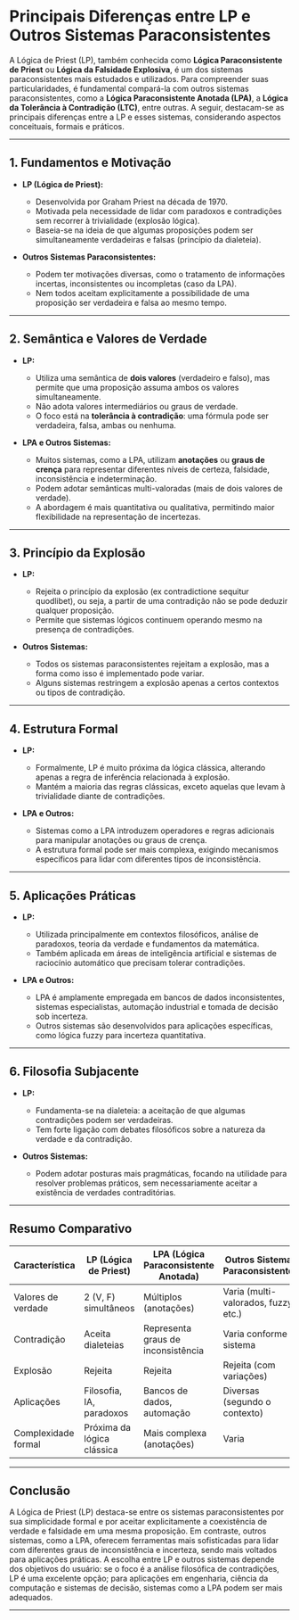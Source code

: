 
# Principais Diferenças entre LP e Outros Sistemas Paraconsistentes

A Lógica de Priest (LP), também conhecida como **Lógica Paraconsistente de Priest** ou **Lógica da Falsidade Explosiva**, é um dos sistemas paraconsistentes mais estudados e utilizados. Para compreender suas particularidades, é fundamental compará-la com outros sistemas paraconsistentes, como a **Lógica Paraconsistente Anotada (LPA)**, a **Lógica da Tolerância à Contradição (LTC)**, entre outras. A seguir, destacam-se as principais diferenças entre a LP e esses sistemas, considerando aspectos conceituais, formais e práticos.

---

## 1. Fundamentos e Motivação

- **LP (Lógica de Priest):**
  - Desenvolvida por Graham Priest na década de 1970.
  - Motivada pela necessidade de lidar com paradoxos e contradições sem recorrer à trivialidade (explosão lógica).
  - Baseia-se na ideia de que algumas proposições podem ser simultaneamente verdadeiras e falsas (princípio da dialeteia).

- **Outros Sistemas Paraconsistentes:**
  - Podem ter motivações diversas, como o tratamento de informações incertas, inconsistentes ou incompletas (caso da LPA).
  - Nem todos aceitam explicitamente a possibilidade de uma proposição ser verdadeira e falsa ao mesmo tempo.

---

## 2. Semântica e Valores de Verdade

- **LP:**
  - Utiliza uma semântica de **dois valores** (verdadeiro e falso), mas permite que uma proposição assuma ambos os valores simultaneamente.
  - Não adota valores intermediários ou graus de verdade.
  - O foco está na **tolerância à contradição**: uma fórmula pode ser verdadeira, falsa, ambas ou nenhuma.

- **LPA e Outros Sistemas:**
  - Muitos sistemas, como a LPA, utilizam **anotações** ou **graus de crença** para representar diferentes níveis de certeza, falsidade, inconsistência e indeterminação.
  - Podem adotar semânticas multi-valoradas (mais de dois valores de verdade).
  - A abordagem é mais quantitativa ou qualitativa, permitindo maior flexibilidade na representação de incertezas.

---

## 3. Princípio da Explosão

- **LP:**
  - Rejeita o princípio da explosão (ex contradictione sequitur quodlibet), ou seja, a partir de uma contradição não se pode deduzir qualquer proposição.
  - Permite que sistemas lógicos continuem operando mesmo na presença de contradições.

- **Outros Sistemas:**
  - Todos os sistemas paraconsistentes rejeitam a explosão, mas a forma como isso é implementado pode variar.
  - Alguns sistemas restringem a explosão apenas a certos contextos ou tipos de contradição.

---

## 4. Estrutura Formal

- **LP:**
  - Formalmente, LP é muito próxima da lógica clássica, alterando apenas a regra de inferência relacionada à explosão.
  - Mantém a maioria das regras clássicas, exceto aquelas que levam à trivialidade diante de contradições.

- **LPA e Outros:**
  - Sistemas como a LPA introduzem operadores e regras adicionais para manipular anotações ou graus de crença.
  - A estrutura formal pode ser mais complexa, exigindo mecanismos específicos para lidar com diferentes tipos de inconsistência.

---

## 5. Aplicações Práticas

- **LP:**
  - Utilizada principalmente em contextos filosóficos, análise de paradoxos, teoria da verdade e fundamentos da matemática.
  - Também aplicada em áreas de inteligência artificial e sistemas de raciocínio automático que precisam tolerar contradições.

- **LPA e Outros:**
  - LPA é amplamente empregada em bancos de dados inconsistentes, sistemas especialistas, automação industrial e tomada de decisão sob incerteza.
  - Outros sistemas são desenvolvidos para aplicações específicas, como lógica fuzzy para incerteza quantitativa.

---

## 6. Filosofia Subjacente

- **LP:**
  - Fundamenta-se na dialeteia: a aceitação de que algumas contradições podem ser verdadeiras.
  - Tem forte ligação com debates filosóficos sobre a natureza da verdade e da contradição.

- **Outros Sistemas:**
  - Podem adotar posturas mais pragmáticas, focando na utilidade para resolver problemas práticos, sem necessariamente aceitar a existência de verdades contraditórias.

---

## Resumo Comparativo

| Característica         | LP (Lógica de Priest)         | LPA (Lógica Paraconsistente Anotada) | Outros Sistemas Paraconsistentes      |
|------------------------|------------------------------|--------------------------------------|---------------------------------------|
| Valores de verdade     | 2 (V, F) simultâneos         | Múltiplos (anotações)                | Varia (multi-valorados, fuzzy, etc.)  |
| Contradição            | Aceita dialeteias            | Representa graus de inconsistência   | Varia conforme o sistema              |
| Explosão               | Rejeita                      | Rejeita                              | Rejeita (com variações)               |
| Aplicações             | Filosofia, IA, paradoxos     | Bancos de dados, automação           | Diversas (segundo o contexto)         |
| Complexidade formal    | Próxima da lógica clássica   | Mais complexa (anotações)            | Varia                                 |

---

## Conclusão

A Lógica de Priest (LP) destaca-se entre os sistemas paraconsistentes por sua simplicidade formal e por aceitar explicitamente a coexistência de verdade e falsidade em uma mesma proposição. Em contraste, outros sistemas, como a LPA, oferecem ferramentas mais sofisticadas para lidar com diferentes graus de inconsistência e incerteza, sendo mais voltados para aplicações práticas. A escolha entre LP e outros sistemas depende dos objetivos do usuário: se o foco é a análise filosófica de contradições, LP é uma excelente opção; para aplicações em engenharia, ciência da computação e sistemas de decisão, sistemas como a LPA podem ser mais adequados.

---
```